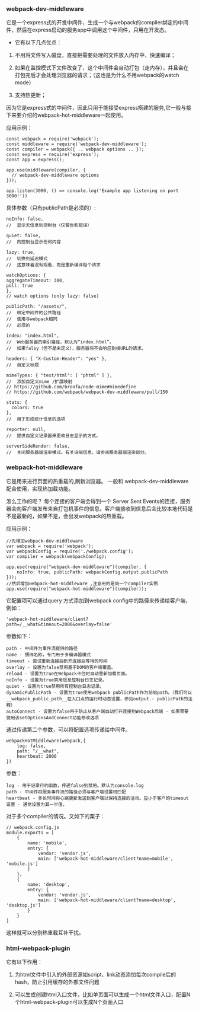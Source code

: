 ### webpack-dev-middleware
它是一个express式的开发中间件，生成一个与webpack的compiler绑定的中间件，然后在express启动的服务app中调用这个中间件，只用在开发态。


* 它有以下几点优点：


1. 不用将文件写入磁盘，直接把需要处理的文件放入内存中，快速编译；


2. 如果在监控模式下文件改变了，这个中间件会自动打包（走内存），并且会在打包完后才会处理浏览器的请求；（这也是为什么不用webpack的watch mode）


3. 支持热更新；

因为它是express式的中间件，因此只用于能接受express搭建的服务,它一般与接下来要介绍的webpack-hot-middleware一起使用。


应用示例：

```
const webpack = require('webpack');
const middleware = require('webpack-dev-middleware');
const compiler = webpack({ .. webpack options .. });
const express = require('express');
const app = express();
 
app.use(middleware(compiler, {
  // webpack-dev-middleware options
}));
 
app.listen(3000, () => console.log('Example app listening on port 3000!'))
```
具体参数（只有publicPath是必须的）:

```
noInfo: false,
//  显示无信息到控制台（仅警告和错误） 

quiet: false,
//  向控制台显示任何内容 

lazy: true,
//  切换到延迟模式 
//  这意味着没有观看，而是重新编译每个请求  

watchOptions: {
aggregateTimeout: 300,
poll: true
},
// watch options (only lazy: false) 

publicPath: "/assets/",
//  绑定中间件的公共路径 
//  使用与webpack相同 
//  必须的

index: "index.html",
//  Web服务器的索引路径，默认为“index.html”。 
//  如果falsy（但不是未定义），服务器将不会响应到根URL的请求。 

headers: { "X-Custom-Header": "yes" },
//  自定义标题  

mimeTypes: { "text/html": [ "phtml" ] },
//  添加自定义mime /扩展映射 
// https://github.com/broofa/node-mime#mimedefine  
// https://github.com/webpack/webpack-dev-middleware/pull/150  

stats: {
  colors: true
},
//  用于形成统计信息的选项 

reporter: null,
//  提供自定义记录器来更改日志显示的方式。 

serverSideRender: false,
//  关闭服务器端渲染模式。有关详细信息，请参阅服务器端渲染部分。
```

### webpack-hot-middleware
它是用来进行页面的热重载的,刷新浏览器。 一般和 webpack-dev-middleware 配合使用，实现热加载功能。

怎么工作的呢？
每个连接的客户端会得到一个 Server Sent Events的连接，服务器会向客户端发布来自打包机事件的信息。客户端接收到信息后会比较本地代码是不是最新的，如果不是，会出发webpack的热重载。

应用示例：

```
//先增加webpack-dev-middleware
var webpack = require('webpack');
var webpackConfig = require('./webpack.config');
var compiler = webpack(webpackConfig);
 
app.use(require("webpack-dev-middleware")(compiler, {
    noInfo: true, publicPath: webpackConfig.output.publicPath
}));
//然后增加webpack-hot-middleware ,注意用的是同一个compiler实例
app.use(require("webpack-hot-middleware")(compiler));
```
它配置项可以通过query 方式添加到webpack config中的路径来传递给客户端，例如：

```
'webpack-hot-middleware/client?path=/__what&timeout=2000&overlay=false'
```
参数如下：

```
path - 中间件为事件流提供的路径
name - 捆绑名称，专门用于多编译器模式
timeout - 尝试重新连接后断开连接后等待的时间
overlay - 设置为false禁用基于DOM的客户端覆盖。
reload - 设置为true在Webpack卡住时自动重新加载页面。
noInfo - 设置为true禁用信息控制台日志记录。
quiet - 设置为true禁用所有控制台日志记录。
dynamicPublicPath - 设置为true使用webpack publicPath作为前缀path。（我们可以__webpack_public_path__在入口点的运行时动态设置，参见output.- publicPath的注释）
autoConnect - 设置为false用于防止从客户端自动打开连接到Webpack后端 - 如果需要使用该setOptionsAndConnect功能修改选项
```
通过传递第二个参数，可以将配置选项传递给中间件。

```
webpackHotMiddleware(webpack,{
    log: false,
    path: "/__what",
    heartbeat: 2000
})
```
参数：

```
log - 用于记录行的函数，传递false到禁用。默认为console.log
path - 中间件将服务事件流的路径必须与客户端设置相匹配
heartbeat - 多长时间将心跳更新发送到客户端以保持连接的活动。应小于客户的timeout设置 - 通常设置为其一半值。
```
对于多个compiler的情况。又如下的栗子：

```
// webpack.config.js
module.exports = [
    {
        name: 'mobile',
        entry: {
            vendor: 'vendor.js',
            main: ['webpack-hot-middleware/client?name=mobile', 'mobile.js']
        }
    },
    {
        name: 'desktop',
        entry: {
            vendor: 'vendor.js',
            main: ['webpack-hot-middleware/client?name=desktop', 'desktop.js']
        }
    }
]
```
这样就可以分别热重载互补干扰。

### html-webpack-plugin
它有以下作用：

1. 为html文件中引入的外部资源如script、link动态添加每次compile后的hash，防止引用缓存的外部文件问题

2. 可以生成创建html入口文件，比如单页面可以生成一个html文件入口，配置N个html-webpack-plugin可以生成N个页面入口
